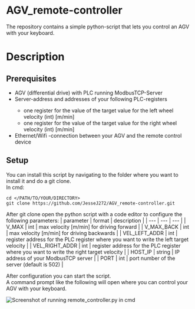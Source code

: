 # AGV_remote-controller
The repository contains a simple python-script that lets you control an AGV with your keyboard.


# Description
## Prerequisites
<ul>
	<li>AGV (differential drive) with PLC running ModbusTCP-Server</li>
	<li>Server-address and addresses of your following PLC-registers</li>
		<ul>
			<li>one register for the value of the target value for the left wheel velocity (int) [m/min]</li>
 			<li>one register for the value of the target value for the right wheel velocity (int) [m/min]</li>
		</ul>
	<li>Ethernet/Wifi -connection between your AGV and the remote control device</li>
</ul>

## Setup
You can install this script by navigating to the folder where you want to install it and do a git clone.<br>
In cmd:<br>

```
cd </PATH/TO/YOUR/DIRECTORY>
git clone https://github.com/JesseJ272/AGV_remote-controller.git
```

After git clone open the python script with a code editor to configure the following parameters:
| parameter | format | description |
| --- | --- | --- |
| V_MAX | int | max velocity [m/min] for driving forward |
| V_MAX_BACK | int | max velocity [m/min] for driving backwards |
| VEL_LEFT_ADDR | int | register address for the PLC register where you want to write the left target velocity |
| VEL_RIGHT_ADDR | int | register address for the PLC register where you want to write the right target velocity |
| HOST_IP | string | IP address of your ModbusTCP server |
| PORT | int | port number of the server (default is 502) |


After configuration you can start the script.<br>
A command prompt like the following will open where you can control your AGV with your keyboard.<br>

![Screenshot of running remote_controller.py in cmd]()
